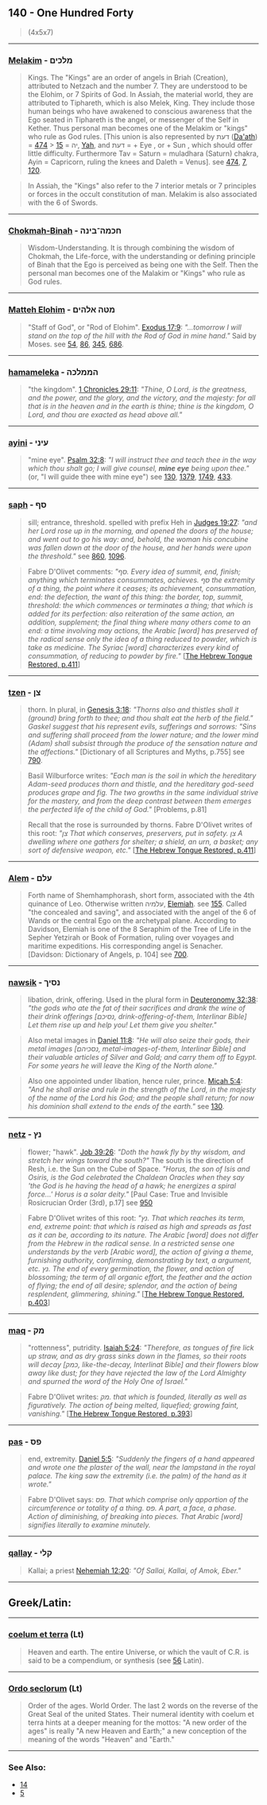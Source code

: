 ## 140 - One Hundred Forty
> (4x5x7)

---

### [Melakim](/keys/MLKIM) - מלכים
> Kings. The "Kings" are an order of angels in Briah (Creation), attributed to Netzach and the number 7. They are understood to be the Elohim, or 7 Spirits of God. In Assiah, the material world, they are attributed to Tiphareth, which is also Melek, King. They include those human beings who have awakened to conscious awareness that the Ego seated in Tiphareth is the angel, or messenger of the Self in Kether. Thus personal man becomes one of the Melakim or "kings" who rule as God rules. [This union is also represented by דעת ([Da'ath](/keys/DOTh)) = [474](474) > [15](15) = יה, [Yah](/keys/IH), and דעת = + Eye , or + Sun , which should offer little difficulty. Furthermore Tav = Saturn = muladhara (Saturn) chakra, Ayin = Capricorn, ruling the knees and Daleth = Venus]. see [474](474), [7](7), [120](120).

> In Assiah, the "Kings" also refer to the 7 interior metals or 7 principles or forces in the occult constitution of man. Melakim is also associated with the 6 of Swords.

---

### [Chokmah-Binah](/keys/ChKMH-BINH) - חכמה־בינה
> Wisdom-Understanding. It is through combining the wisdom of Chokmah, the Life-force, with the understanding or defining principle of Binah that the Ego is perceived as being one with the Self. Then the personal man becomes one of the Malakim or "Kings" who rule as God rules.

---

### [Matteh Elohim](/keys/MTH.ALHIM) - מטה אלהים
> "Staff of God", or "Rod of Elohim". [Exodus 17:9](http://biblehub.com/exodus/17-9.htm): *"...tomorrow I will stand on the top of the hill with the Rod of God in mine hand."* Said by Moses. see [54](54), [86](86), [345](345), [686](686).

---

### [hamameleka](/keys/HMMLKH) - הממלכה
> "the kingdom". [1 Chronicles 29:11](http://biblehub.com/1_chronicles/29-11.htm): *"Thine, O Lord, is the greatness, and the power, and the glory, and the victory, and the majesty: for all that is in the heaven and in the earth is thine; thine is the kingdom, O Lord, and thou are exacted as head above all."*

---

### [ayini](/keys/OINI) - עיני
> "mine eye". [Psalm 32:8](http://biblehub.com/psalms/32-8.htm): *"I will instruct thee and teach thee in the way which thou shalt go; I will give counsel, **mine eye** being upon thee."* (or, "I will guide thee with mine eye") see [130](130), [1379](1379), [1749](1749), [433](433).

---

### [saph](/keys/SP) - סף
> sill; entrance, threshold. spelled with prefix Heh in [Judges 19:27](http://biblehub.com/judges/19-27.htm): *"and her Lord rose up in the morning, and opened the doors of the house; and went out to go his way: and, behold, the woman his concubine was fallen down at the door of the house, and her hands were upon the threshold."* see [860](860), [1096](1096).

> Fabre D'Olivet comments: *"סף. Every idea of summit, end, finish; anything which terminates consummates, achieves. סף the extremity of a thing, the point where it ceases; its achievement, consummation, end: the defection, the want of this thing: the border, top, summit, threshold: the which commences or terminates a thing; that which is added for its perfection: also reiteration of the same action, an addition, supplement; the final thing where many others come to an end: a time involving may actions, the Arabic [word] has preserved of the radical sense only the idea of a thing reduced to powder, which is take as medicine. The Syriac [word] characterizes every kind of consummation, of reducing to powder by fire."* [[The Hebrew Tongue Restored, p.411](https://archive.org/stream/hebraictongueres00fabriala#page/410/mode/2up)]

---

### [tzen](/keys/TzN) - צן
> thorn. In plural, in [Genesis 3:18](http://biblehub.com/genesis/3-18.htm): *"Thorns also and thistles shall it (ground) bring forth to thee; and thou shalt eat the herb of the field." Gaskel suggest that his represent evils, sufferings and sorrows: "Sins and suffering shall proceed from the lower nature; and the lower mind (Adam) shall subsist through the produce of the sensation nature and the affections."* [Dictionary of all Scriptures and Myths, p.755] see [790](790).

> Basil Wilburforce writes: *"Each man is the soil in which the hereditary Adam-seed produces thorn and thistle, and the hereditary god-seed produces grape and fig. The two growths in the same individual strive for the mastery, and from the deep contrast between them emerges the perfected life of the child of God."* [Problems, p.81]

> Recall that the rose is surrounded by thorns. Fabre D'Olivet writes of this root: *"צן That which conserves, preservers, put in safety. צן A dwelling where one gathers for shelter; a shield, an urn, a basket; any sort of defensive weapon, etc."* [[The Hebrew Tongue Restored, p.411](https://archive.org/stream/hebraictongueres00fabriala#page/434/mode/2up)]

---

### [Alem](/keys/OLM) - עלם
> Forth name of Shemhamphorash, short form, associated with the 4th quinance of Leo. Otherwise written עלמיה, [Elemiah](/keys/OLMIH). see [155](155). Called "the concealed and saving", and associated with the angel of the 6 of Wands or the central Ego on the archetypal plane. According to Davidson, Elemiah is one of the 8 Seraphim of the Tree of Life in the Sepher Yetzirah or Book of Formation, ruling over voyages and maritime expeditions. His corresponding angel is Senacher. [Davidson: Dictionary of Angels, p. 104] see [700](700).

---

### [nawsik](/keys/NSIK) - נסיך
> libation, drink, offering. Used in the plural form in [Deuteronomy 32:38](http://biblehub.com/deuteronomy/32-38.htm): *"the gods who ate the fat of their sacrifices and drank the wine of their drink offerings [נסיכם, drink-offering-of-them, Interlinar Bible] Let them rise up and help you! Let them give you shelter."*

> Also metal images in [Daniel 11:8](http://biblehub.com/daniel/11-8.htm): *"He will also seize their gods, their metal images [נסכיהם, metal-images-of-them, Interlinar Bible] and their valuable articles of Silver and Gold; and carry them off to Egypt. For some years he will leave the King of the North alone."*

> Also one appointed under libation, hence ruler, prince. [Micah 5:4](http://biblehub.com//.htm): *"And he shall arise and rule in the strength of the Lord, in the majesty of the name of the Lord his God; and the people shall return; for now his dominion shall extend to the ends of the earth."* see [130](130).

---

### [netz](/keys/NTz) - נץ
> flower; "hawk". [Job 39:26](http://biblehub.com/job/39-26.htm): *"Doth the hawk fly by thy wisdom, and stretch her wings toward the south?"* The south is the direction of Resh, i.e. the Sun on the Cube of Space. *"Horus, the son of Isis and Osiris, is the God celebrated the Chaldean Oracles when they say 'the God is he having the head of a hawk; he energizes a spiral force...' Horus is a solar deity."* [Paul Case: True and Invisible Rosicrucian Order (3rd), p.17] see [950](950)

> Fabre D'Olivet writes of this root: *"נץ. That which reaches its term, end, extreme point: that which is raised as high and spreads as fast as it can be, according to its nature. The Arabic [word] does not differ from the Hebrew in the radical sense. In a restricted sense one understands by the verb [Arabic word], the action of giving a theme, furnishing authority, confirming, demonstrating by text, a argument, etc. נץ. The end of every germination, the flower, and action of blossoming; the term of all organic effort, the feather and the action of flying; the end of all desire; splendor, and the action of being resplendent, glimmering, shining."* [[The Hebrew Tongue Restored, p.403](https://archive.org/stream/hebraictongueres00fabriala#page/402/mode/2up)]

---

### [maq](/keys/MQ) - מק
> "rottenness", putridity. [Isaiah 5:24](http://biblehub.com/isaiah/5-24.htm): *"Therefore, as tongues of fire lick up straw, and as dry grass sinks down in the flames, so their roots will decay [כמק, like-the-decay, Interlinat Bible] and their flowers blow away like dust; for they have rejected the law of the Lord Almighty and spurned the word of the Holy One of Israel."*

> Fabre D'Olivet writes: *מק. that which is founded, literally as well as figuratively. The action of being melted, liquefied; growing faint, vanishing."* [[The Hebrew Tongue Restored, p.393](https://archive.org/stream/hebraictongueres00fabriala#page/392/mode/2up)]

---

### [pas](/keys/PS) - פס
> end, extremity. [Daniel 5:5](http://biblehub.com/daniel/5-5.htm): *"Suddenly the fingers of a hand appeared and wrote one the plaster of the wall, near the lampstand in the royal palace. The king saw the extremity (i.e. the palm) of the hand as it wrote."*

> Fabre D'Olivet says: *פס. That which comprise only apportion of the circumference or totality of a thing. פס. A part, a face, a phase. Action of diminishing, of breaking into pieces. That Arabic [word] signifies literally to examine minutely.*

---

### [qallay](/keys/QLI) - קלי
> Kallai; a priest [Nehemiah 12:20](http://biblehub.com/nehemiah/12-20.htm): *"Of Sallai, Kallai, of Amok, Eber."*

---

## Greek/Latin:

---

### [coelum et terra](/latin?word=coelum+et+terra) (Lt)
> Heaven and earth. The entire Universe, or which the vault of C.R. is said to be a compendium, or synthesis (see [56](56) Latin).

---

### [Ordo seclorum](/latin?word=Ordo+seclorum) (Lt)
> Order of the ages. World Order. The last 2 words on the reverse of the Great Seal of the united States. Their numeral identity with coelum et terra hints at a deeper meaning for the mottos: "A new order of the ages" is really "A new Heaven and Earth;" a new conception of the meaning of the words "Heaven" and "Earth."

---

### See Also:

- [14](14)
- [5](5)

